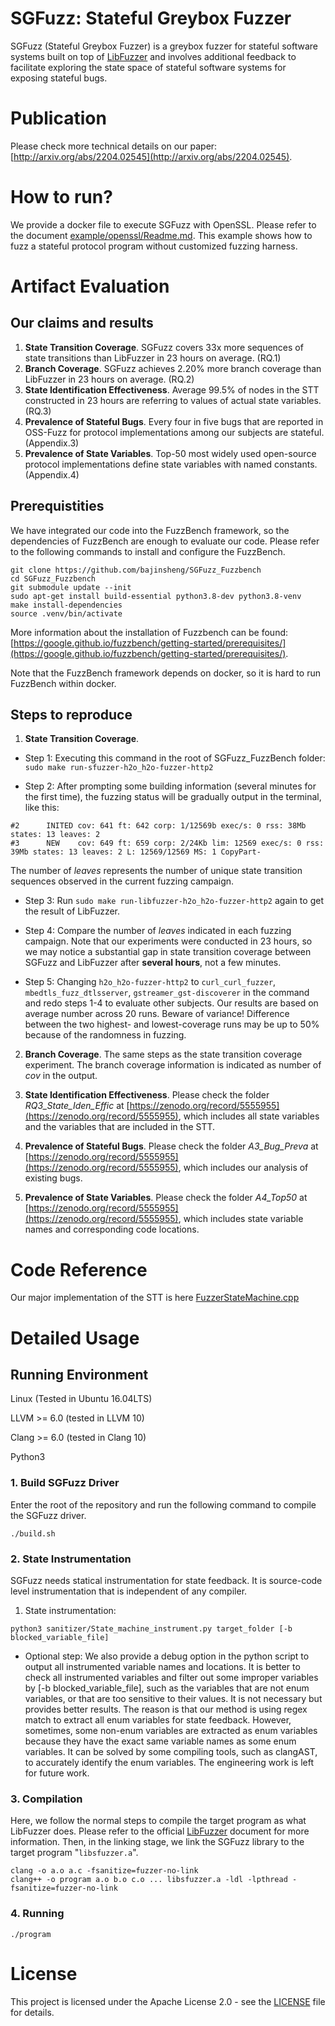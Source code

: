 # SGFuzz: Stateful Greybox Fuzzer
SGFuzz (Stateful Greybox Fuzzer) is a greybox fuzzer for stateful software systems built on top of [LibFuzzer](https://llvm.org/docs/LibFuzzer.html) and involves additional feedback to facilitate exploring the state space of stateful software systems for exposing stateful bugs.

# Publication

Please check more technical details on our paper: [http://arxiv.org/abs/2204.02545](http://arxiv.org/abs/2204.02545).

# How to run?
We provide a docker file to execute SGFuzz with OpenSSL. Please refer to the document [example/openssl/Readme.md](https://github.com/bajinsheng/SGFuzz/tree/master/example/openssl). This example shows how to fuzz a stateful protocol program without customized fuzzing harness.

# Artifact Evaluation
## Our claims and results
1. **State Transition Coverage**. SGFuzz covers 33x more sequences of state transitions than LibFuzzer in 23 hours on average. (RQ.1)
2. **Branch Coverage**. SGFuzz achieves 2.20\% more branch coverage than LibFuzzer in 23 hours on average. (RQ.2)
3. **State Identification Effectiveness**. Average 99.5% of nodes in the STT constructed in 23 hours are referring to values of actual state variables. (RQ.3)
4. **Prevalence of Stateful Bugs**. Every four in five bugs that are reported in OSS-Fuzz for protocol implementations among our subjects are stateful. (Appendix.3)
5. **Prevalence of State Variables**. Top-50 most widely used open-source protocol implementations define state variables with named constants. (Appendix.4)

## Prerequistities
We have integrated our code into the FuzzBench framework, so the dependencies of FuzzBench are enough to evaluate our code. 
Please refer to the following commands to install and configure the FuzzBench.
```shell
git clone https://github.com/bajinsheng/SGFuzz_Fuzzbench
cd SGFuzz_Fuzzbench
git submodule update --init
sudo apt-get install build-essential python3.8-dev python3.8-venv
make install-dependencies
source .venv/bin/activate
```
More information about the installation of Fuzzbench can be found: [https://google.github.io/fuzzbench/getting-started/prerequisites/](https://google.github.io/fuzzbench/getting-started/prerequisites/).

Note that the FuzzBench framework depends on docker, so it is hard to run FuzzBench within docker.

## Steps to reproduce
1. **State Transition Coverage**. 

- Step 1: Executing this command in the root of SGFuzz_FuzzBench folder: `sudo make run-sfuzzer-h2o_h2o-fuzzer-http2`

- Step 2: After prompting some building information (several minutes for the first time), the fuzzing status will be gradually output in the terminal, like this:
```shell
#2      INITED cov: 641 ft: 642 corp: 1/12569b exec/s: 0 rss: 38Mb states: 13 leaves: 2
#3      NEW    cov: 649 ft: 659 corp: 2/24Kb lim: 12569 exec/s: 0 rss: 39Mb states: 13 leaves: 2 L: 12569/12569 MS: 1 CopyPart-
```
The number of *leaves* represents the number of unique state transition sequences observed in the current fuzzing campaign.

- Step 3: Run `sudo make run-libfuzzer-h2o_h2o-fuzzer-http2` again to get the result of LibFuzzer.

- Step 4: Compare the number of *leaves* indicated in each fuzzing campaign. Note that our experiments were conducted in 23 hours, so we may notice a substantial gap in state transition coverage between SGFuzz and LibFuzzer after **several hours**, not a few minutes.

- Step 5: Changing `h2o_h2o-fuzzer-http2` to `curl_curl_fuzzer`, `mbedtls_fuzz_dtlsserver`, `gstreamer_gst-discoverer` in the command and redo steps 1-4 to evaluate other subjects. Our results are based on average number across 20 runs. Beware of variance! Difference between the two highest- and lowest-coverage runs may be up to 50% because of the randomness in fuzzing.

2. **Branch Coverage**. 
The same steps as the state transition coverage experiment. The branch coverage information is indicated as number of *cov* in the output. 

3. **State Identification Effectiveness**. 
Please check the folder *RQ3_State_Iden_Effic* at [https://zenodo.org/record/5555955](https://zenodo.org/record/5555955), which includes all state variables and the variables that are included in the STT.
4. **Prevalence of Stateful Bugs**. 
Please check the folder *A3_Bug_Preva* at [https://zenodo.org/record/5555955](https://zenodo.org/record/5555955), which includes our analysis of existing bugs.
5. **Prevalence of State Variables**. 
Please check the folder *A4_Top50* at [https://zenodo.org/record/5555955](https://zenodo.org/record/5555955), which includes state variable names and corresponding code locations.


# Code Reference
Our major implementation of the STT is here [FuzzerStateMachine.cpp](https://github.com/bajinsheng/SGFuzz/blob/master/FuzzerStateMachine.cpp)

# Detailed Usage
## Running Environment
Linux (Tested in Ubuntu 16.04LTS)

LLVM >= 6.0 (tested in LLVM 10)

Clang >= 6.0 (tested in Clang 10)

Python3

### 1. Build SGFuzz Driver
Enter the root of the repository and run the following command to compile the SGFuzz driver.
```
./build.sh
```


### 2. State Instrumentation
SGFuzz needs statical instrumentation for state feedback. It is source-code level instrumentation that is independent of any compiler.

1) State instrumentation:
```
python3 sanitizer/State_machine_instrument.py target_folder [-b blocked_variable_file]
```
* Optional step:
We also provide a debug option in the python script to output all instrumented variable names and locations.
It is better to check all instrumented variables and filter out some improper variables by [-b blocked_variable_file], such as the variables that are not enum variables, or that are too sensitive to their values.
It is not necessary but provides better results.
The reason is that our method is using regex match to extract all enum variables for state feedback. However, sometimes, some non-enum variables are extracted as enum variables because they have the exact same variable names as some enum variables. It can be solved by some compiling tools, such as clangAST, to accurately identify the enum variables. The engineering work is left for future work.


### 3. Compilation
Here, we follow the normal steps to compile the target program as what LibFuzzer does.
Please refer to the official [LibFuzzer](https://llvm.org/docs/LibFuzzer.html) document for more information. Then, in the linking stage, we link the SGFuzz library to the target program "```libsfuzzer.a```".
```
clang -o a.o a.c -fsanitize=fuzzer-no-link
clang++ -o program a.o b.o c.o ... libsfuzzer.a -ldl -lpthread -fsanitize=fuzzer-no-link
```

### 4. Running
```
./program
```

# License
This project is licensed under the Apache License 2.0 - see the [LICENSE](./LICENSE) file for details. 
